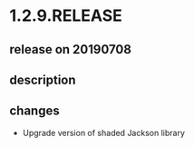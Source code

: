 # 1.2.9.RELEASE

## release on 20190708
## description
## changes
* Upgrade version of shaded Jackson library

